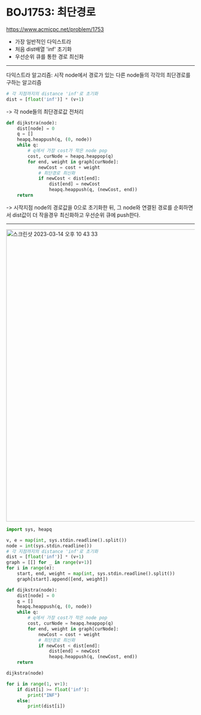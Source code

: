 # BOJ1753: 최단경로
<https://www.acmicpc.net/problem/1753>
+ 가장 일반적인 다익스트라
+ 처음 dist배열 'inf' 초기화
+ 우선순위 큐를 통한 경로 최신화
---
다익스트라 알고리즘: 시작 node에서 경로가 있는 다른 node들의 각각의 최단경로를 구하는 알고리즘  
```python
# 각 지점까지의 distance 'inf'로 초기화
dist = [float('inf')] * (v+1)
```
-> 각 node들의 최단경로값 전처리
```python
def dijkstra(node):
    dist[node] = 0
    q = []
    heapq.heappush(q, (0, node))
    while q:
        # q에서 가장 cost가 작은 node pop
        cost, curNode = heapq.heappop(q)
        for end, weight in graph[curNode]:
            newCost = cost + weight
            # 최단경로 최신화
            if newCost < dist[end]:
                dist[end] = newCost
                heapq.heappush(q, (newCost, end))
    return
```
-> 시작지점 node의 경로값을 0으로 초기화한 뒤, 그 node와 연결된 경로를 순회하면서 dist값이 더 작을경우 최신화하고 우선순위 큐에 push한다.

---

<img width="781" alt="스크린샷 2023-03-14 오후 10 43 33" src="https://user-images.githubusercontent.com/104095041/225020423-7777e9d4-264b-444e-bf75-22e77bbfded2.png">

```python
import sys, heapq

v, e = map(int, sys.stdin.readline().split())
node = int(sys.stdin.readline())
# 각 지점까지의 distance 'inf'로 초기화
dist = [float('inf')] * (v+1)
graph = [[] for _ in range(v+1)]
for i in range(e):
    start, end, weight = map(int, sys.stdin.readline().split())
    graph[start].append([end, weight])

def dijkstra(node):
    dist[node] = 0
    q = []
    heapq.heappush(q, (0, node))
    while q:
        # q에서 가장 cost가 작은 node pop
        cost, curNode = heapq.heappop(q)
        for end, weight in graph[curNode]:
            newCost = cost + weight
            # 최단경로 최신화
            if newCost < dist[end]:
                dist[end] = newCost
                heapq.heappush(q, (newCost, end))
    return

dijkstra(node)

for i in range(1, v+1):
    if dist[i] >= float('inf'):
        print("INF")
    else:
        print(dist[i])
```